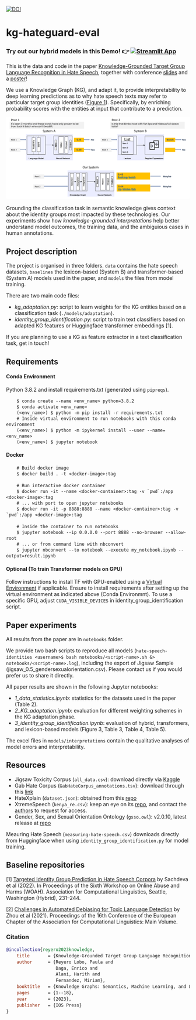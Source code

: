 [![DOI](https://zenodo.org/badge/616586386.svg)](https://zenodo.org/badge/latestdoi/616586386)

# kg-hateguard-eval

### Try out our hybrid models in this Demo! 👉  [![Streamlit App](https://static.streamlit.io/badges/streamlit_badge_black_red.svg)](https://hate-speech-identities-demo.streamlit.app/)


This is the data and code in the paper [Knowledge-Grounded Target Group Language Recognition in Hate Speech](https://ebooks.iospress.nl/volumearticle/64009), together with conference [slides](./supplemental_material/submission650_sem23.pdf) and a [poster](./supplemental_material/poster_sem23.pdf)!


We use a Knowledge Graph (KG), and adapt it, to provide interpretability to deep learning predictions as to why hate speech texts may refer to particular target group identities ([Figure 1](./supplemental_material/Figure_1.pdf)). Specifically, by enriching probability scores with the entities at input that contribute to a prediction.

<p align="center">
 <img src="supplemental_material/Figure_1.png" alt="drawing" width="800" class="center"/>
</p>

Grounding the classification task in semantic knowledge gives context about the identity groups most impacted by these technologies. Our experiments show how *knowledge-grounded interpretations* help better understand model outcomes, the training data, and the ambiguious cases in human annotations.

## Project description

The project is organised in three folders. `data` contains the hate speech datasets, `baselines` the lexicon-based (System B) and transformer-based (System A) models used in the paper, and `models` the files from model training.

There are two main code files:
- *kg_adaptation.py*: script to learn weights for the KG entities based on a classification task (`./models/adaptation`).
- *identity_group_identification.py*: script to train text classifiers based on adapted KG features or Huggingface transformer embeddings [1].

If you are planning to use a KG as feature extractor in a text classification task, get in touch!

## Requirements

#### Conda Environment
Python 3.8.2 and install requirements.txt (generated using `pipreqs`).
```commandline
    $ conda create --name <env_name> python=3.8.2
    $ conda activate <env_name>
    (<env_name>) $ python -m pip install -r requirements.txt
    # Inside virtual environment to run notebooks with this conda environment
    (<env_name>) $ python -m ipykernel install --user --name=<env_name>
    (<env_name>) $ jupyter notebook
```

#### Docker
```commandline
    # Build docker image
    $ docker build . -t <docker-image>:tag

    # Run interactive docker container
    $ docker run -it --name <docker-container>:tag -v `pwd`:/app <docker-image>:tag
    # ... with port to open jupyter notebooks
    $ docker run -it -p 8888:8888 --name <docker-container>:tag -v `pwd`:/app <docker-image>:tag

    # Inside the container to run notebooks
    $ jupyter notebook --ip 0.0.0.0 --port 8888 --no-browser --allow-root
    # ... or from command line with nbconvert
    $ jupyter nbconvert --to notebook --execute my_notebook.ipynb --output=result.ipynb
```
#### Optional (To train Transformer models on GPU)

Follow instructions to install TF with GPU-enabled using a [Virtual Environment](https://www.tensorflow.org/install/pip) if applicable. Ensure to install requirements after setting up the virtual environment as indicated above (Conda Environmnt). To use a specific GPU, adjust `CUDA_VISIBLE_DEVICES` in identity_group_identification script.

## Paper experiments

All results from the paper are in `notebooks` folder. 

We provide two bash scripts to reproduce all models (`hate-speech-identities <username>$ bash notebooks/<script-name>.sh &> notebooks/<script-name>.log`), including the export of Jigsaw Sample (jigsaw_0.5_gendersexualorientation.csv). Please contact us if you would prefer us to share it directly. 

All paper results are shown in the following Jupyter notebooks:
- *1_data_statistics.ipynb*: statistics for the datasets used in the paper (Table 2).
- *2_KG_adaptation.ipynb*: evaluation for different weighting schemes in the KG adaptation phase.
- *3_identity_group_identification.ipynb*: evaluation of hybrid, transformers, and lexicon-based models (Figure 3, Table 3, Table 4, Table 5).

The excel files in `models/interpretations` contain the qualitative analyses of model errors and interpretability.

## Resources

- Jigsaw Toxicity Corpus (`all_data.csv`): download directly via [Kaggle](https://www.kaggle.com/c/jigsaw-unintended-bias-in-toxicity-classification/data?select=all_data.csv) 
- Gab Hate Corpus (`GabHateCorpus_annotations.tsv`): download through this [link](https://osf.io/edua3/)
- HateXplain (`dataset.json`): obtained from this [repo](https://github.com/hate-alert/HateXplain/tree/master/Data)
- XtremeSpeech (`kenya_re.csv`): keep an eye on its [repo](https://github.com/antmarakis/xtremespeech), and contact the [authors](mailto:antmarakis@cis.lmu.de) to request for access.
- Gender, Sex, and Sexual Orientation Ontology (`gsso.owl`): v2.0.10, latest release at [repo](https://github.com/Superraptor/GSSO)

Meauring Hate Speech (`measuring-hate-speech.csv`) downloads directly from Huggingface when using `identity_group_identification.py` for model training.

## Baseline repositories

[1] [Targeted Identity Group Prediction in Hate Speech Corpora](https://github.com/dlab-projects/hate_target) by Sachdeva et al (2022). In Proceedings of the Sixth Workshop on Online Abuse and Harms (WOAH). Association for Computational Linguistics, Seattle, Washington (Hybrid), 231–244.

[2] [Challenges in Automated Debiasing for Toxic Language Detection](https://github.com/XuhuiZhou/Toxic_Debias/tree/main/data) by Zhou et al (2021). Proceedings of the 16th Conference of the European Chapter of the Association for Computational Linguistics: Main Volume.

### Citation


```bibtex
@incollection{reyero2023knowledge,
    title       = {Knowledge-Grounded Target Group Language Recognition in Hate Speech},
    author      = {Reyero Lobo, Paula and 
                   Daga, Enrico and 
                   Alani, Harith and 
                   Fernandez, Miriam},
    booktitle   = {Knowledge Graphs: Semantics, Machine Learning, and Languages},
    pages       = {1--18},
    year        = {2023},
    publisher   = {IOS Press}
}
```